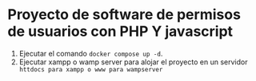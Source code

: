 
# Proyecto de software de permisos de usuarios con PHP Y javascript

1. Ejecutar el comando ```docker compose up -d```.
2. Ejecutar xampp o wamp server para alojar el proyecto en un servidor
``` httdocs para xampp o www para wampserver```
